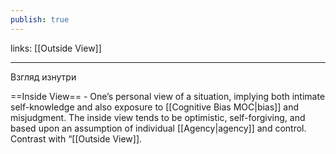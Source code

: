 ```yaml
---
publish: true
---
```

links: [[Outside View]]

---

Взгляд изнутри

==Inside View== - One’s personal view of a situation, implying both intimate self-knowledge and also exposure to [[Cognitive Bias MOC|bias]] and misjudgment. The inside view tends to be optimistic, self-forgiving, and based upon an assumption of individual [[Agency|agency]] and control. Contrast with “[[Outside View]].